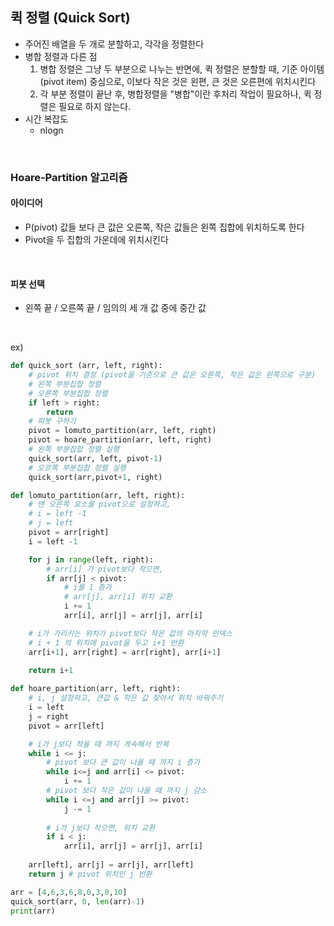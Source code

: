 ## 퀵 정렬 (Quick Sort)

- 주어진 배열을 두 개로 분할하고, 각각을 정렬한다
- 병합 정렬과 다른 점
  1. 병합 정렬은 그냥 두 부분으로 나누는 반면에, 퀵 정렬은 분할할 때, 기준 아이템(pivot item) 중심으로, 이보다 작은 것은 왼편, 큰 것은 오른편에 위치시킨다
  2. 각 부분 정렬이 끝난 후, 병합정렬을 "병합"이란 후처리 작업이 필요하나, 퀵 정렬은 필요로 하지 않는다.
- 시간 복잡도
  - nlogn

<br>

### Hoare-Partition 알고리즘

#### 아이디어

- P(pivot) 값들 보다 큰 값은 오른쪽, 작은 값들은 왼쪽 집합에 위치하도록 한다
- Pivot을 두 집합의 가운데에 위치시킨다

<br>

#### 피봇 선택

- 왼쪽 끝 / 오른쪽 끝 / 임의의 세 개 값 중에 중간 값

<br>

ex)

```python
def quick_sort (arr, left, right):
    # pivot 위치 결정 (pivot을 기준으로 큰 값은 오른쪽, 작은 값은 왼쪽으로 구분)
    # 왼쪽 부분집합 정렬
    # 오른쪽 부분집합 정렬
    if left > right:
        return
    # 피봇 구하기
    pivot = lomuto_partition(arr, left, right)
    pivot = hoare_partition(arr, left, right)
    # 왼쪽 부분집합 정렬 실행
    quick_sort(arr, left, pivot-1)
    # 오르쪽 부분집합 정렬 실행
    quick_sort(arr,pivot+1, right)

def lomuto_partition(arr, left, right):
    # 맨 오른쪽 요소를 pivot으로 설정하고,
    # i = left -1
    # j = left
    pivot = arr[right]
    i = left -1

    for j in range(left, right):
        # arr[i] 가 pivot보다 작으면,
        if arr[j] < pivot:
            # i를 1 증가
            # arr[j], arr[i] 위치 교환
            i += 1
            arr[i], arr[j] = arr[j], arr[i]

    # i가 가리키는 위치가 pivot보다 작은 값의 마지막 인덱스
    # i + 1 의 위치에 pivot을 두고 i+1 반환
    arr[i+1], arr[right] = arr[right], arr[i+1]
    
    return i+1

def hoare_partition(arr, left, right):
    # i, j 설정하고, 큰값 & 작은 값 찾아서 위치 바꿔주기
    i = left
    j = right
    pivot = arr[left]

    # i가 j보다 작을 때 까지 게속해서 반복
    while i <= j:
        # pivot 보다 큰 값이 나올 때 까지 i 증가
        while i<=j and arr[i] <= pivot:
            i += 1
        # pivot 보다 작은 값이 나올 때 까지 j 감소
        while i <=j and arr[j] >= pivot:
            j -= 1
        
        # i가 j보다 작으면, 위치 교환
        if i < j:
            arr[i], arr[j] = arr[j], arr[i]
    
    arr[left], arr[j] = arr[j], arr[left]
    return j # pivot 위치인 j 반환

arr = [4,6,3,6,8,0,3,8,10]
quick_sort(arr, 0, len(arr)-1)
print(arr)
```
